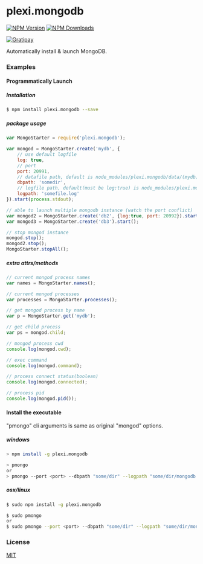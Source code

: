 # plexi.mongodb

[![NPM Version][npm-image]][npm-url]
[![NPM Downloads][downloads-image]][downloads-url]
<!-- [![Build Status][travis-image-flat]][travis-url] -->
[![Gratipay][gratipay-image]][gratipay-url]

Automatically install & launch MongoDB.

### Examples
#### Programmatically Launch
##### Installation
```sh
$ npm install plexi.mongodb --save
```

##### package usage
```js
var MongoStarter = require('plexi.mongodb');

var mongod = MongoStarter.create('mydb', {
	// use default logfile
	log: true,			
	// port
	port: 20991,		
	// datafile path, default is node_modules/plexi.mongodb/data/(mydb)
	dbpath: 'somedir',	
	// logfile path, default(must be log:true) is node_modules/plexi.mongodb/logs/(mydb).log
	logpath: 'somefile.log'	
}).start(process.stdout);

// able to launch multiple mongodb instance (watch the port conflict)
var mongod2 = MongoStarter.create('db2', {log:true, port: 20992}).start(console);
var mongod3 = MongoStarter.create('db3').start();

// stop mongod instance
mongod.stop();
mongod2.stop();
MongoStarter.stopAll();
```

##### extra attrs/methods
```js
// current mongod process names
var names = MongoStarter.names();

// current mongod processes
var processes = MongoStarter.processes();

// get mongod process by name
var p = MongoStarter.get('mydb');

// get child process
var ps = mongod.child;

// mongod process cwd
console.log(mongod.cwd);

// exec command
console.log(mongod.command);

// process connect status(boolean)
console.log(mongod.connected);

// process pid
console.log(mongod.pid());
```

#### Install the executable

"pmongo" cli arguments is same as original "mongod" options.

##### windows
```sh
> npm install -g plexi.mongodb

> pmongo
or
> pmongo --port <port> --dbpath "some/dir" --logpath "some/dir/mongodb.log"
```

##### osx/linux
```sh
$ sudo npm install -g plexi.mongodb

$ sudo pmongo
or
$ sudo pmongo --port <port> --dbpath "some/dir" --logpath "some/dir/mongodb.log"
```

### License

  [MIT](LICENSE)
  

 [npm-image]: https://img.shields.io/npm/v/plexi.mongodb.svg?style=flat
 [npm-url]: https://npmjs.org/package/plexi.mongodb
 [downloads-image]: https://img.shields.io/npm/dm/plexi.mongodb.svg?style=flat
 [downloads-url]: https://npmjs.org/package/plexi.mongodb
 [travis-image-flat]: https://img.shields.io/travis/attrs/plexi.mongodb.svg?style=flat
 [travis-image]: https://travis-ci.org/attrs/plexi.mongodb.svg?branch=master
 [travis-url]: https://travis-ci.org/attrs/plexi.mongodb
 [gratipay-image]: https://img.shields.io/gratipay/teamattrs.svg?style=flat
 [gratipay-url]: https://gratipay.com/teamattrs/